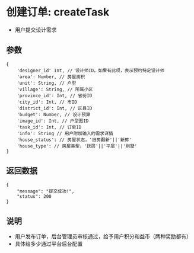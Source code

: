 # 创建订单: createTask

- 用户提交设计需求

## 参数

    {
        'designer_id' Int, // 设计师ID，如果有此项，表示预约特定设计师
        'area': Number, // 房屋面积
        'unit': String, // 户型
        'village': String, // 所属小区
        'province_id': Int, // 省份ID
        'city_id': Int, // 市ID
        'district_id': Int, // 区县ID
        'budget': Number, // 设计预算
        'image_id': Int, // 户型图ID
        'task_id': Int, // 订单ID
        'info': String // 用户附加输入的需求详情
        'house_status': // 房屋状态，'旧房翻新'||'新房'
        'house_type': // 房屋类型，'跃层'||'平层'||'别墅'
    }

## 返回数据

    {
        "message": "提交成功!",
        "status": 200
    }

## 说明

- 用户发布订单，后台管理员审核通过，给予用户积分和益币（两种奖励都有）
- 具体给多少通过平台后台配置